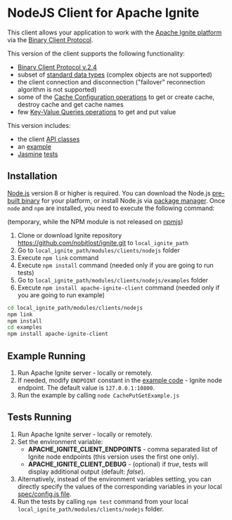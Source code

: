 # NodeJS Client for Apache Ignite #

This client allows your application to work with the [Apache Ignite platform](https://ignite.apache.org/) via the [Binary Client Protocol](https://apacheignite.readme.io/docs/binary-client-protocol).

This version of the client supports the following functionality:

- [Binary Client Protocol v.2.4](https://apacheignite.readme.io/v2.4/docs/binary-client-protocol)
- subset of [standard data types](https://apacheignite.readme.io/v2.4/docs/binary-client-protocol#section-data-objects) (complex objects are not supported)
- the client connection and disconnection ("failover" reconnection algorithm is not supported)
- some of the [Cache Configuration operations](https://apacheignite.readme.io/v2.4/docs/binary-client-protocol-cache-configuration-operations) to get or create cache, destroy cache and get cache names
- few [Key-Value Queries operations](https://apacheignite.readme.io/v2.4/docs/binary-client-protocol-key-value-operations) to get and put value

This version includes:
- the client [API classes](./lib)
- an [example](./examples)
- [Jasmine](https://www.npmjs.com/package/jasmine) [tests](./spec)

## Installation ##

[Node.js](https://nodejs.org/en/) version 8 or higher is required. You can download the Node.js [pre-built binary](https://nodejs.org/en/download/) for your platform, or install Node.js via [package manager](https://nodejs.org/en/download/package-manager). Once `node` and `npm` are installed, you need to execute the following command:

(temporary, while the NPM module is not released on [npmjs](https://www.npmjs.com))

1. Clone or download Ignite repository https://github.com/nobitlost/ignite.git to `local_ignite_path`
2. Go to `local_ignite_path/modules/clients/nodejs` folder
3. Execute `npm link` command
4. Execute `npm install` command (needed only if you are going to run tests)
5. Go to `local_ignite_path/modules/clients/nodejs/examples` folder
6. Execute `npm install apache-ignite-client` command (needed only if you are going to run example)

```bash
cd local_ignite_path/modules/clients/nodejs
npm link
npm install
cd examples
npm install apache-ignite-client
```

## Example Running ##

1. Run Apache Ignite server - locally or remotely.
2. If needed, modify `ENDPOINT` constant in the [example code](./examples/CachePutGetExample.js) - Ignite node endpoint. The default value is `127.0.0.1:10800`.
3. Run the example by calling `node CachePutGetExample.js`

## Tests Running ##

1. Run Apache Ignite server - locally or remotely.
2. Set the environment variable:
    - **APACHE_IGNITE_CLIENT_ENDPOINTS** - comma separated list of Ignite node endpoints (this version uses the first one only).
    - **APACHE_IGNITE_CLIENT_DEBUG** - (optional) if *true*, tests will display additional output (default: *false*).
3. Alternatively, instead of the environment variables setting, you can directly specify the values of the corresponding variables in your local [spec/config.js file](./spec/config.js).
4. Run the tests by calling `npm test` command from your local `local_ignite_path/modules/clients/nodejs` folder.
